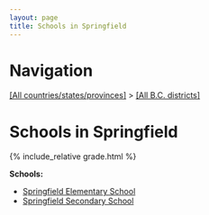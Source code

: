 ```yaml
---
layout: page
title: Schools in Springfield
---
```

# Navigation

[[All countries/states/provinces]](../..) > [[All B.C. districts]](..)

# Schools in Springfield

{% include_relative grade.html %}

**Schools:**

- [Springfield Elementary School](Springfield_Elementary_School.md)
- [Springfield Secondary School](Springfield_Secondary_School.md)
